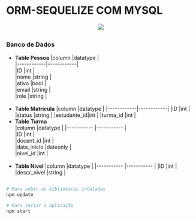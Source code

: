 # ORM-SEQUELIZE COM MYSQL

<div align="center">
  <img src="https://user-images.githubusercontent.com/75760299/155032412-6b9c3a3a-14e7-45fe-b8ee-28186a6a8ca8.png"/>
</div> 

##

### Banco de Dados

- **Table Pessoa**
|column      |datatype    |         
|------------|------------|                  
|ID          |int         |         
|nome        |string      |         
|ativo       |bool        |         
|email       |string      |         
|role        |string      |         
&nbsp;
- **Table Matricula**
|column      |datatype    |
|------------|------------|
|ID          |int         |
|status      |string      |
|estudante_id|int         |
|turma_id    |int         |
&nbsp;
- **Table Turma**         
|column      |datatype    |
|----------- |----------- |                  
|ID          |int         |         
|docent_id   |int         |         
|data_inicio |dateonly    |         
|nivel_id    |int         |         
&nbsp;
- **Table Nivel**
|column      |datatype    |
|----------- |----------- |
|ID          |int         |
|descr_nivel |string      |

## 

```bash
# Para subir as bibliotecas intaladas
npm update

# Para inciar a aplicação
npm start
```